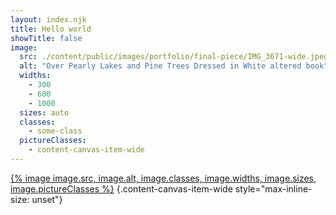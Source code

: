 ```yaml
---
layout: index.njk
title: Hello world
showTitle: false
image:
  src: ./content/public/images/portfolio/final-piece/IMG_3671-wide.jpeg
  alt: "Over Pearly Lakes and Pine Trees Dressed in White altered book"
  widths:
    - 300
    - 600
    - 1000
  sizes: auto
  classes:
    - some-class
  pictureClasses:
    - content-canvas-item-wide
---
```

[{% image image.src, image.alt, image.classes, image.widths, image.sizes, image.pictureClasses %}](/portfolio/over-pearly-lakes/)
{.content-canvas-item-wide style="max-inline-size: unset"}
